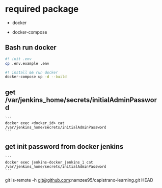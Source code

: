 # required package

* docker

* docker-compose

## Bash run docker

```bash
#! init .env
cp .env.example .env
```

```bash
#! install && run docker
docker-compose up -d --build
```
## get /var/jenkins_home/secrets/initialAdminPassword
    ```
    docker exec <docker_id> cat /var/jenkins_home/secrets/initialAdminPassword
    ```

## get init password from docker jenkins
    ```
    docker exec jenkins-docker_jenkins_1 cat /var/jenkins_home/secrets/initialAdminPassword
    ```

git ls-remote -h git@github.com:namzee95/capistrano-learning.git HEAD